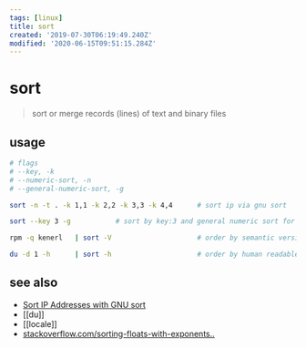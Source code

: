 ```yaml
---
tags: [linux]
title: sort
created: '2019-07-30T06:19:49.240Z'
modified: '2020-06-15T09:51:15.284Z'
---
```


# sort

> sort or merge records (lines) of text and binary files

## usage
```sh
# flags
# --key, -k
# --numeric-sort, -n
# --general-numeric-sort, -g

sort -n -t . -k 1,1 -k 2,2 -k 3,3 -k 4,4      # sort ip via gnu sort

sort --key 3 -g           # sort by key:3 and general numeric sort for floating point

rpm -q kenerl   | sort -V                     # order by semantic version

du -d 1 -h      | sort -h                     # order by human readable output

```

## see also
- [Sort IP Addresses with GNU sort](https://www.madboa.com/geek/sort-addr/)
- [[du]]
- [[locale]]
- [stackoverflow.com/sorting-floats-with-exponents..](https://stackoverflow.com/questions/10311624/sorting-floats-with-exponents-with-sort-g-bash-command)
